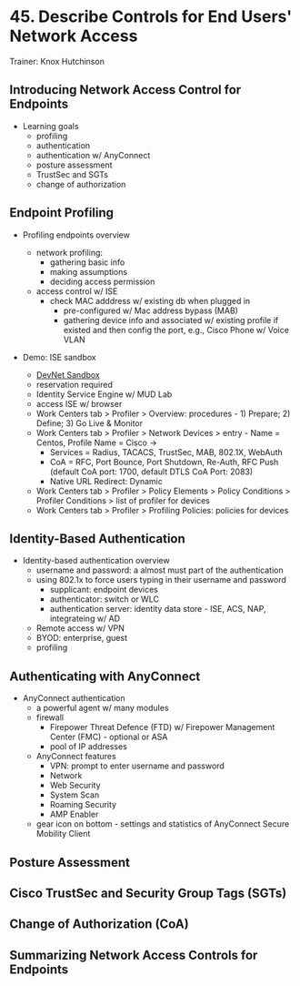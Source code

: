 # 45. Describe Controls for End Users' Network Access

Trainer: Knox Hutchinson


## Introducing Network Access Control for Endpoints

- Learning goals
  - profiling
  - authentication
  - authentication w/ AnyConnect
  - posture assessment
  - TrustSec and SGTs
  - change of authorization


## Endpoint Profiling

- Profiling endpoints overview
  - network profiling:
    - gathering basic info 
    - making assumptions
    - deciding access permission
  - access control w/ ISE
    - check MAC adddress w/ existing db when plugged in
      - pre-configured w/ Mac address bypass (MAB)
      - gathering device info and associated w/ existing profile if existed and then config the port, e.g., Cisco Phone w/ Voice VLAN
  

- Demo: ISE sandbox
  - [DevNet Sandbox](https://developer.cisco.com/sandbox.html)
  - reservation required
  - Identity Service Engine w/ MUD Lab
  - access ISE w/ browser
  - Work Centers tab > Profiler > Overview: procedures - 1) Prepare; 2) Define; 3) Go Live & Monitor
  - Work Centers tab > Profiler > Network Devices > entry - Name = Centos, Profile Name = Cisco ->
    - Services = Radius, TACACS, TrustSec, MAB, 802.1X, WebAuth
    - CoA = RFC, Port Bounce, Port Shutdown, Re-Auth, RFC Push (default CoA port: 1700, default DTLS CoA Port: 2083)
    - Native URL Redirect: Dynamic
  - Work Centers tab > Profiler > Policy Elements > Policy Conditions > Profiler Conditions > list of profiler for devices
  - Work Centers tab > Profiler > Profiling Policies: policies for devices


## Identity-Based Authentication

- Identity-based authentication overview
  - username and password: a almost must part of the authentication
  - using 802.1x to force users typing in their username and password
    - supplicant: endpoint devices
    - authenticator: switch or WLC
    - authentication server: identity data store - ISE, ACS, NAP, integrateing w/ AD
  - Remote access w/ VPN
  - BYOD: enterprise, guest
  - profiling


## Authenticating with AnyConnect

- AnyConnect authentication
  - a powerful agent w/ many modules
  - firewall
    - Firepower Threat Defence (FTD) w/ Firepower Management Center (FMC) - optional or ASA
    - pool of IP addresses
  - AnyConnect features
    - VPN: prompt to enter username and password
    - Network
    - Web Security
    - System Scan
    - Roaming Security
    - AMP Enabler
  - gear icon on bottom - settings and statistics of AnyConnect Secure Mobility Client


## Posture Assessment




## Cisco TrustSec and Security Group Tags (SGTs)




## Change of Authorization (CoA)




## Summarizing Network Access Controls for Endpoints



